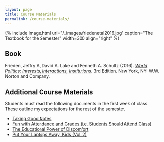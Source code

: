 ```yaml
---
layout: page
title: Course Materials
permalink: /course-materials/
---
```


{% include image.html url="/_images/friedenetal2016.jpg" caption="The Textbook for the Semester" width=300 align="right" %}

## Book

Frieden, Jeffry A, David A. Lake and Kenneth A. Schultz (2016). [*World Politics: Interests, Interactions, Institutions*](https://www.amazon.com/World-Politics-Interests-Interactions-Institutions/dp/0393938093). 3rd Edition. New York, NY: W.W. Norton and Company.

<!--

## Short Paper Instructions

10% of a student's grade for the semester will hinge on a short paper 1-2-paged *single*-spaced paper s/he will write in response to "Battle of Ideas." This was the first episode of a PBS series titled [*Commanding Heights: The Battle for the World Economy*](https://www.pbs.org/wgbh/commandingheights/).

The task here is fairly straightforward. The student will watch this episode and write a 1-2-paged *single*-spaced paper that 1) summarizes the episode and 2) argues for three connections to the class material we had discussed to that point. The inspiration here is [Ann Handley](https://www.amazon.com/Everybody-Writes-Go-Creating-Ridiculously-ebook/dp/B00LMB5P0G) and her recommendation of a ["writing GPS"](http://svmiller.com/blog/2016/05/everybody-writes-academic/). Therein, she argues the author of any text (in her case: web content) should be able to generate three separate answers to the question of "so what?" in order to convey the topic's importance to the reader.

This short paper is due through the Turnitin module on the course website *before* **Nov. 23, 9 a.m**. [Here is the rubric](http://posc1020.svmiller.com/short-paper/short-paper-rubric.pdf) for the assignment, which also provides further instructions for the paper's frame and formatting.

**The video is available on the Canvas module for the class.**  Check the "Syllabus" tab. The DVD is also [available at Clemson's library](http://libcat.clemson.edu/search~S1/?searchtype=c&searcharg=HD87.C66+2002) if the student wants a DVD copy in lieu of a streaming copy.

-->


## Additional Course Materials

Students must read the following documents in the first week of class. These outline my expectations for the rest of the semester.

- [Taking Good Notes](http://svmiller.com/blog/2014/09/taking-good-notes/)
- [Fun with Attendance and Grades (i.e. Students Should Attend Class)](http://svmiller.com/blog/2016/05/fun-with-attendance-grades/)
- [The Educational Power of Discomfort](http://svmiller.com/blog/2016/05/educational-power-discomfort/)
- [Put Your Laptops Away, Kids (Vol. 2)](http://svmiller.com/blog/2016/05/put-your-laptops-away-2/)
